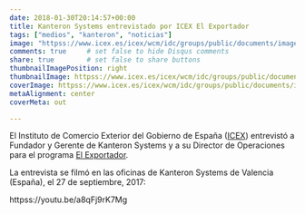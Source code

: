 ```yaml
---
date: 2018-01-30T20:14:57+00:00
title: Kanteron Systems entrevistado por ICEX El Exportador
tags: ["medios", "kanteron", "noticias"]
image: "httpss://www.icex.es/icex/wcm/idc/groups/public/documents/imagen/mde0/mzu1/~edisp/img2014355684.jpg"
comments: true     # set false to hide Disqus comments
share: true        # set false to share buttons
thumbnailImagePosition: right
thumbnailImage: httpss://www.icex.es/icex/wcm/idc/groups/public/documents/imagen/mde0/mzu1/~edisp/img2014355684.jpg
coverImage: httpss://www.icex.es/icex/wcm/idc/groups/public/documents/imagen/mde0/mzu1/~edisp/img2014355684.jpg
metaAlignment: center
coverMeta: out

---
```


El Instituto de Comercio Exterior del Gobierno de España ([ICEX](httpss://www.icex.es)) entrevistó a Fundador y Gerente de Kanteron Systems y a su Director de Operaciones para el programa [El Exportador](httpss://www.icex.es/icex/es/Navegacion-zona-contacto/revista-el-exportador/empresas/REP2018778053.html).

<!--more-->

La entrevista se filmó en las oficinas de Kanteron Systems de Valencia (España), el 27 de septiembre, 2017:

httpss://youtu.be/a8qFj9rK7Mg
<iframe width="560" height="315" src="httpss://youtu.be/a8qFj9rK7Mg" frameborder="0" allow="autoplay; encrypted-media" allowfullscreen></iframe>